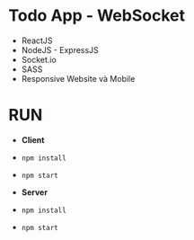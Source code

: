 # Todo App - WebSocket
- ReactJS
- NodeJS - ExpressJS
- Socket.io
- SASS
- Responsive Website và Mobile

# RUN

- **Client**
- `npm install`
- `npm start`

- **Server**
- `npm install`
- `npm start`

